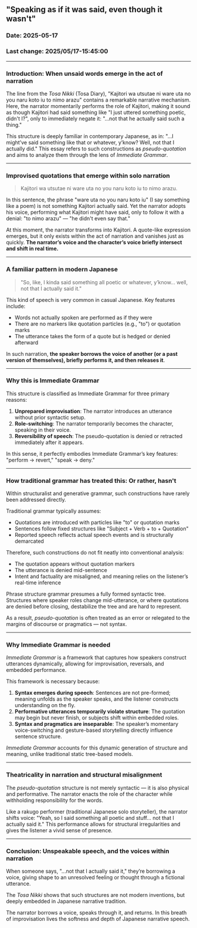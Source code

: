## "Speaking as if it was said, even though it wasn't"

### Date: 2025-05-17

### Last change: 2025/05/17-15:45:00

---

### Introduction: When unsaid words emerge in the act of narration

The line from the _Tosa Nikki_ (Tosa Diary), "Kajitori wa utsutae ni ware uta no you naru koto iu to nimo arazu" contains a remarkable narrative mechanism. Here, the narrator momentarily performs the role of Kajitori, making it sound as though Kajitori had said something like "I just uttered something poetic, didn't I?", only to immediately negate it: "...not that he actually said such a thing."

This structure is deeply familiar in contemporary Japanese, as in: "...I might’ve said something like that or whatever, y’know? Well, not that I actually did." This essay refers to such constructions as _pseudo-quotation_ and aims to analyze them through the lens of _Immediate Grammar_.

---

### Improvised quotations that emerge within solo narration

> Kajitori wa utsutae ni ware uta no you naru koto iu to nimo arazu.

In this sentence, the phrase "ware uta no you naru koto iu" (I say something like a poem) is not something Kajitori actually said. Yet the narrator adopts his voice, performing what Kajitori might have said, only to follow it with a denial: "to nimo arazu" — "he didn't even say that."

At this moment, the narrator transforms into Kajitori. A quote-like expression emerges, but it only exists within the act of narration and vanishes just as quickly. **The narrator’s voice and the character’s voice briefly intersect and shift in real time.**

---

### A familiar pattern in modern Japanese

> "So, like, I kinda said something all poetic or whatever, y’know\... well, not that I actually said it."

This kind of speech is very common in casual Japanese. Key features include:

- Words not actually spoken are performed as if they were
- There are no markers like quotation particles (e.g., "to") or quotation marks
- The utterance takes the form of a quote but is hedged or denied afterward

In such narration, **the speaker borrows the voice of another (or a past version of themselves), briefly performs it, and then releases it**.

---

### Why this is Immediate Grammar

This structure is classified as Immediate Grammar for three primary reasons:

1. **Unprepared improvisation**: The narrator introduces an utterance without prior syntactic setup.
2. **Role-switching**: The narrator temporarily becomes the character, speaking in their voice.
3. **Reversibility of speech**: The pseudo-quotation is denied or retracted immediately after it appears.

In this sense, it perfectly embodies Immediate Grammar’s key features: "perform → revert," "speak → deny."

---

### How traditional grammar has treated this: Or rather, hasn't

Within structuralist and generative grammar, such constructions have rarely been addressed directly.

Traditional grammar typically assumes:

- Quotations are introduced with particles like "to" or quotation marks
- Sentences follow fixed structures like "Subject + Verb + to + Quotation"
- Reported speech reflects actual speech events and is structurally demarcated

Therefore, such constructions do not fit neatly into conventional analysis:

- The quotation appears without quotation markers
- The utterance is denied mid-sentence
- Intent and factuality are misaligned, and meaning relies on the listener’s real-time inference

Phrase structure grammar presumes a fully formed syntactic tree. Structures where speaker roles change mid-utterance, or where quotations are denied before closing, destabilize the tree and are hard to represent.

As a result, _pseudo-quotation_ is often treated as an error or relegated to the margins of discourse or pragmatics — not syntax.

---

### Why Immediate Grammar is needed

_Immediate Grammar_ is a framework that captures how speakers construct utterances dynamically, allowing for improvisation, reversals, and embedded performance.

This framework is necessary because:

1. **Syntax emerges during speech**: Sentences are not pre-formed; meaning unfolds as the speaker speaks, and the listener constructs understanding on the fly.
2. **Performative utterances temporarily violate structure**: The quotation may begin but never finish, or subjects shift within embedded roles.
3. **Syntax and pragmatics are inseparable**: The speaker’s momentary voice-switching and gesture-based storytelling directly influence sentence structure.

_Immediate Grammar_ accounts for this dynamic generation of structure and meaning, unlike traditional static tree-based models.

---

### Theatricality in narration and structural misalignment

The _pseudo-quotation_ structure is not merely syntactic — it is also physical and performative. The narrator enacts the role of the character while withholding responsibility for the words.

Like a rakugo performer (traditional Japanese solo storyteller), the narrator shifts voice: "Yeah, so I said something all poetic and stuff... not that I actually said it." This performance allows for structural irregularities and gives the listener a vivid sense of presence.

---

### Conclusion: Unspeakable speech, and the voices within narration

When someone says, "...not that I actually said it," they’re borrowing a voice, giving shape to an unresolved feeling or thought through a fictional utterance.

The _Tosa Nikki_ shows that such structures are not modern inventions, but deeply embedded in Japanese narrative tradition.

The narrator borrows a voice, speaks through it, and returns. In this breath of improvisation lives the softness and depth of Japanese narrative speech.
